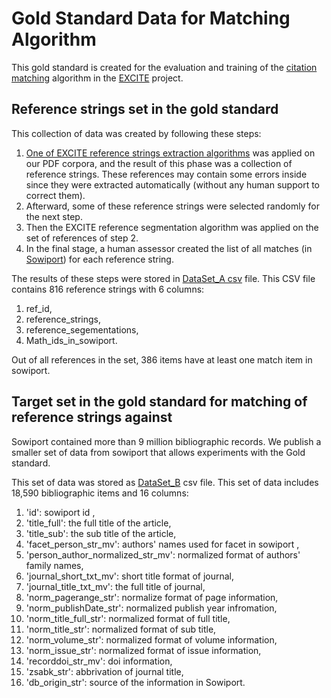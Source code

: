 # Gold Standard Data for Matching Algorithm

This gold standard is created for the evaluation and training of the [citation matching](https://github.com/exciteproject/ref_matcher) algorithm in the [EXCITE](http://excite.west.uni-koblenz.de/website/) project.

## Reference strings set in the gold standard

This collection of data was created by following these steps:
  1. [One of EXCITE reference strings extraction algorithms]( https://github.com/exciteproject/refext) was applied on our PDF corpora, and the result of this phase was a collection of reference strings. These references may contain some errors inside since they were extracted automatically (without any human support to correct them). 
  2. Afterward, some of these reference strings were selected randomly for the next step.
  3. Then the EXCITE reference segmentation algorithm was applied on the set of references of step 2.
  4. In the final stage, a human assessor created the list of all matches (in [Sowiport](http://sowiport.gesis.org/)) for each reference string.
  
The results of these steps were stored in [DataSet_A csv](https://raw.githubusercontent.com/exciteproject/GoldStandard_for_matching/master/Datasets_for_matching/%5BDataSet_A%5D_Extracted_references_and_Match_IDs.csv) file. This CSV file contains 816 reference strings with 6 columns:

  1. ref_id,
  2. reference_strings,
  3. reference_segementations,
  4. Math_ids_in_sowiport. 

Out of all references in the set, 386 items have at least one match item in sowiport.


## Target set in the gold standard for matching of reference strings against

Sowiport contained more than 9 million bibliographic records. We publish a smaller set of data from sowiport that allows experiments with the Gold standard.  

This set of data was stored as [DataSet_B](https://raw.githubusercontent.com/exciteproject/GoldStandard_for_matching/master/Datasets_for_matching/%5BDataSet_B%5D_samll_collection_data_in_sowiport.csv) csv file. This set of data includes 18,590 bibliographic items and 16 columns:

  1. 'id': sowiport id ,
  2. 'title_full': the full title of the article,
  3. 'title_sub': the sub title of the article,
  4. 'facet_person_str_mv': authors' names used for facet in sowiport ,
  5. 'person_author_normalized_str_mv': normalized format of authors' family names,
  6. 'journal_short_txt_mv': short title format of journal,
  7. 'journal_title_txt_mv': the full title of journal,
  8. 'norm_pagerange_str': normalize format of page information,
  9. 'norm_publishDate_str': normalized publish year infromation,
  10. 'norm_title_full_str': normalized format of full title,
  11. 'norm_title_str': normalized format of sub title,
  12. 'norm_volume_str': normalized format of volume information,
  13. 'norm_issue_str': normalized format of issue information,
  14. 'recorddoi_str_mv': doi information,
  15. 'zsabk_str': abbrivation of journal title,
  16. 'db_origin_str': source of the information in Sowiport.
